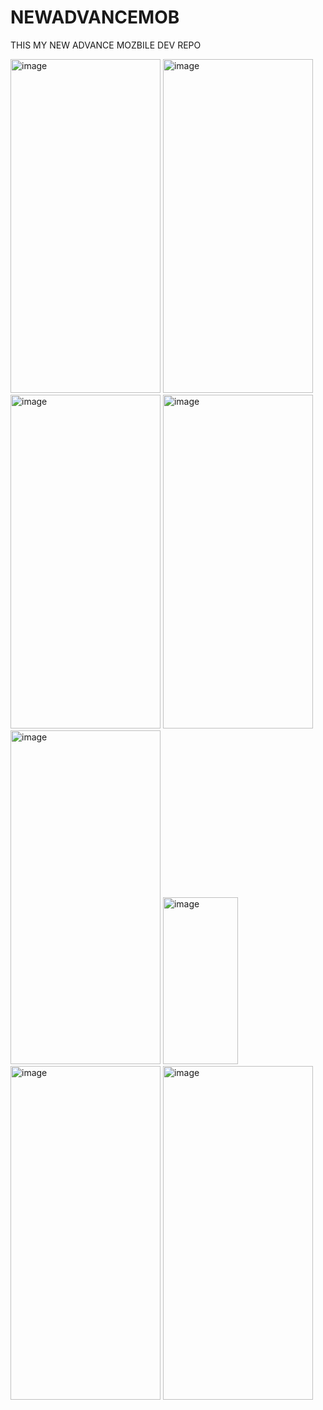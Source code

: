# NEWADVANCEMOB

THIS MY NEW ADVANCE MOZBILE DEV REPO

<img width="240" height="534" alt="image" src="https://github.com/user-attachments/assets/1ef0fac4-42bb-499c-9dbe-7a5ecf47f7b7" />
<img width="240" height="534" alt="image" src="https://github.com/user-attachments/assets/68dac149-153c-49cf-b14f-6a4f2e3fd573" />
<img width="240" height="534" alt="image" src="https://github.com/user-attachments/assets/d49c7abb-cb6c-4d45-a4d2-4d58982718f4" />
<img width="240" height="534" alt="image" src="https://github.com/user-attachments/assets/33545181-41c1-48c0-9af3-94624ae1bdb5" />
<img width="240" height="534" alt="image" src="https://github.com/user-attachments/assets/2e0966f8-bbdf-4049-95eb-95ffa303666d" />
<img width="120" height="267" alt="image" src="https://github.com/user-attachments/assets/52789909-ac4a-4991-9d11-03fbdf849ac6" />
<img width="240" height="534" alt="image" src="https://github.com/user-attachments/assets/76549583-6b0a-4927-8365-9181a04f652c" />
<img width="240" height="534" alt="image" src="https://github.com/user-attachments/assets/e9888ca5-9ac3-4e43-8733-aa4410363c95" />



